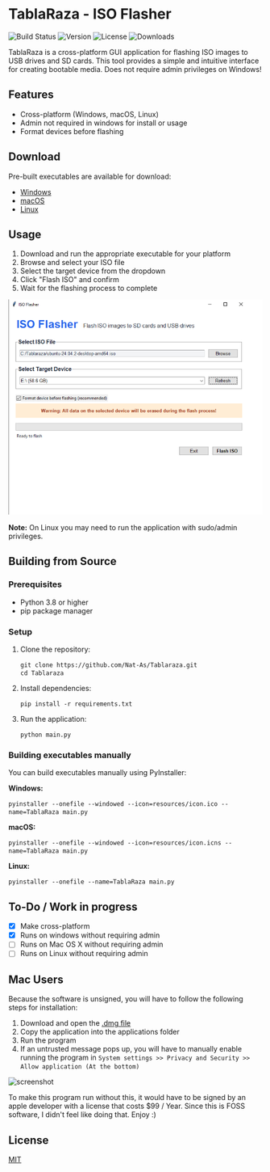 # TablaRaza - ISO Flasher
![Build Status](https://github.com/Nat-As/Tablaraza/actions/workflows/main.yml/badge.svg)
![Version](https://img.shields.io/github/v/release/Nat-As/Tablaraza)
![License](https://img.shields.io/github/license/Nat-As/Tablaraza)
![Downloads](https://img.shields.io/github/downloads/Nat-As/Tablaraza/total)
<br>

TablaRaza is a cross-platform GUI application for flashing ISO images to USB drives and SD cards. This tool provides a simple and intuitive interface for creating bootable media. Does not require admin privileges on Windows!

## Features

- Cross-platform (Windows, macOS, Linux)
- Admin not required in windows for install or usage
- Format devices before flashing

## Download

Pre-built executables are available for download:

- [Windows](https://github.com/Nat-As/Tablaraza/releases/latest/download/TablaRaza-Windows.exe)
- [macOS](https://github.com/Nat-As/Tablaraza/releases/latest/download/TablaRaza-MacOS.dmg)
- [Linux](https://github.com/Nat-As/Tablaraza/releases/latest/download/TablaRaza-Linux)

## Usage

1. Download and run the appropriate executable for your platform
2. Browse and select your ISO file
3. Select the target device from the dropdown
4. Click "Flash ISO" and confirm
5. Wait for the flashing process to complete

![screenshot](doc/screenshot.png)

**Note:** On Linux you may need to run the application with sudo/admin privileges.

## Building from Source

### Prerequisites

- Python 3.8 or higher
- pip package manager

### Setup

1. Clone the repository:
   ```
   git clone https://github.com/Nat-As/Tablaraza.git
   cd Tablaraza
   ```

2. Install dependencies:
   ```
   pip install -r requirements.txt
   ```

3. Run the application:
   ```
   python main.py
   ```

### Building executables manually

You can build executables manually using PyInstaller:

**Windows:**
```
pyinstaller --onefile --windowed --icon=resources/icon.ico --name=TablaRaza main.py
```

**macOS:**
```
pyinstaller --onefile --windowed --icon=resources/icon.icns --name=TablaRaza main.py
```

**Linux:**
```
pyinstaller --onefile --name=TablaRaza main.py
```

## To-Do / Work in progress
- [x] Make cross-platform
- [x] Runs on windows without requiring admin
- [ ] Runs on Mac OS X without requiring admin
- [ ] Runs on Linux without requiring admin

## Mac Users

Because the software is unsigned, you will have to follow the following steps for installation:

1. Download and open the [.dmg file](https://github.com/Nat-As/Tablaraza/releases/latest/download/TablaRaza-MacOS.dmg)
2. Copy the application into the applications folder
3. Run the program
4. If an untrusted message pops up, you will have to manually enable running the program in ```System settings >> Privacy and Security >> Allow application (At the bottom)```

![screenshot](doc/macbypass.png)

To make this program run without this, it would have to be signed by an apple developer with a license that costs $99 / Year. Since this is FOSS software, I didn't feel like doing that. Enjoy :)



## License

[MIT](LICENSE)
